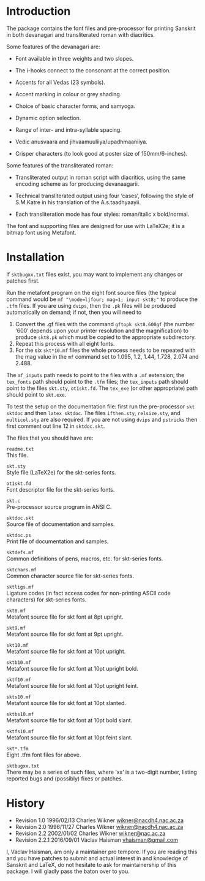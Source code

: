 Introduction
============

The package contains the font files and pre-processor for printing
Sanskrit in both devanagari and transliterated roman with diacritics.

Some features of the devanagari are:

-   Font available in three weights and two slopes.

-   The i-hooks connect to the consonant at the correct position.

-   Accents for all Vedas (23 symbols).

-   Accent marking in colour or grey shading.

-   Choice of basic character forms, and samyoga.

-   Dynamic option selection.

-   Range of inter- and intra-syllable spacing.

-   Vedic anusvaara and jihvaamuuliiya/upadhmaaniiya.

-   Crisper characters (to look good at poster size of 150mm/6-inches).

Some features of the transliterated roman:

-   Transliterated output in roman script with diacritics, using the
    same encoding scheme as for producing devanaagarii.

-   Technical transliterated output using four ‘cases’, following the
    style of S.M.Katre in his translation of the A.s.taadhyaayii.

-   Each transliteration mode has four styles: roman/italic x bold/normal.

The font and supporting files are designed for use with LaTeX2e; it is a
bitmap font using Metafont.

Installation
============

If `sktbugxx.txt` files exist, you may want to implement any changes or
patches first.

Run the metafont program on the eight font source files (the typical
command would be `mf "\mode=ljfour; mag=1; input skt8;"` to produce the
`.tfm` files. If you are using `dvips`, then the `.pk` files will be
produced automatically on demand; if not, then you will need to

1.  Convert the .gf files with the command `gftopk skt8.600gf` (the
    number ‘600’ depends upon your printer resolution and
    the magnification) to produce `skt8.pk` which must be copied to the
    appropriate subdirectory.
2.  Repeat this process with all eight fonts.
3.  For the six `skt*10.mf` files the whole process needs to be repeated
    with the mag value in the `mf` command set to 1.095, 1.2, 1.44,
    1.728, 2.074 and 2.488.

The `mf_inputs` path needs to point to the files with a `.mf` extension;
the `tex_fonts` path should point to the `.tfm` files; the `tex_inputs`
path should point to the files `skt.sty`, `ot1skt.fd`. The `tex_exe` (or
other appropriate) path should point to `skt.exe`.

To test the setup on the documentation file: first run the pre-processor
`skt sktdoc` and then `latex sktdoc`. The files `ifthen.sty`,
`relsize.sty`, and `multicol.sty` are also required. If you are not
using `dvips` and `pstricks` then first comment out line 12 in
`sktdoc.skt`.

The files that you should have are:

`readme.txt`  
This file.

`skt.sty`  
Style file (LaTeX2e) for the skt-series fonts.

`ot1skt.fd`  
Font descriptor file for the skt-series fonts.

`skt.c`  
Pre-processor source program in ANSI C.

`sktdoc.skt`  
Source file of documentation and samples.

`sktdoc.ps`  
Print file of documentation and samples.

`sktdefs.mf`  
Common definitions of pens, macros, etc. for skt-series fonts.

`sktchars.mf`  
Common character source file for skt-series fonts.

`sktligs.mf`  
Ligature codes (in fact access codes for non-printing ASCII
code characters) for skt-series fonts.

`skt8.mf`  
Metafont source file for skt font at 8pt upright.

`skt9.mf`  
Metafont source file for skt font at 9pt upright.

`skt10.mf`  
Metafont source file for skt font at 10pt upright.

`sktb10.mf`  
Metafont source file for skt font at 10pt upright bold.

`sktf10.mf`  
Metafont source file for skt font at 10pt upright feint.

`skts10.mf`  
Metafont source file for skt font at 10pt slanted.

`sktbs10.mf`  
Metafont source file for skt font at 10pt bold slant.

`sktfs10.mf`  
Metafont source file for skt font at 10pt feint slant.

`skt*.tfm`  
Eight .tfm font files for above.

`sktbugxx.txt`  
There may be a series of such files, where ‘xx’ is a two-digit number,
listing reported bugs and (possibly) fixes or patches.

History
=======

-   Revision 1.0 1996/02/13 Charles Wikner wikner@nacdh4.nac.ac.za
-   Revision 2.0 1996/11/27 Charles Wikner wikner@nacdh4.nac.ac.za
-   Revision 2.2 2002/01/02 Charles Wikner wikner@nac.ac.za
-   Revision 2.2.1 2016/09/01 Václav Haisman vhaisman@gmail.com

I, Václav Haisman, am only a maintainer pro tempore. If you are reading this
and you have patches to submit and actual interest in and knowledge of
Sanskrit and LaTeX, do not hesitate to ask for maintainership of this
package. I will gladly pass the baton over to you.
